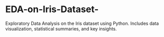 # EDA-on-Iris-Dataset-
Exploratory Data Analysis on the Iris dataset using Python. Includes data visualization, statistical summaries, and key insights.
